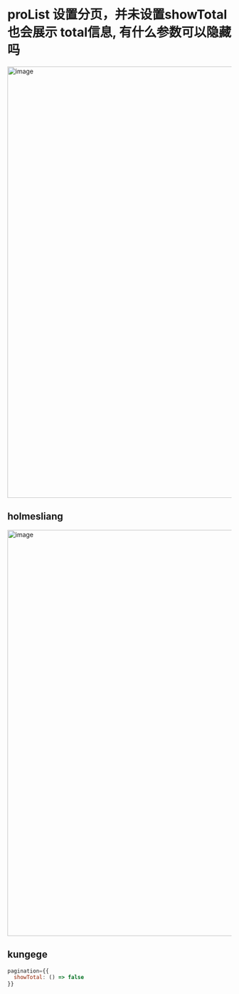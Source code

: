 # proList 设置分页，并未设置showTotal 也会展示 total信息, 有什么参数可以隐藏吗

<img width="970" alt="image" src="https://user-images.githubusercontent.com/120447205/210480513-552af10c-97e4-4526-8754-2eb35fe20711.png">

## holmesliang

<img width="913" alt="image" src="https://user-images.githubusercontent.com/120447205/210501642-d02d32a3-d807-401c-b67d-ea55f7855e3f.png">

## kungege

```js
pagination={{
  showTotal: () => false
}}
```
